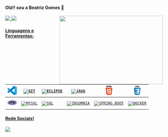 #### Olá!! sou a Beatriz Gomes 👋


<div>
  <a href="https://github.com/BeatrizGomesAbreu">
  <img height="180em" src="https://github-readme-stats.vercel.app/api?username=BeatrizGomesAbreu&show_icons=true&theme=dracula&include_all_commits=true&count_private=true"/>
  <img height="180em" src="https://github-readme-stats.vercel.app/api/top-langs/?username=BeatrizGomesAbreu&layout=compact&langs_count=7&theme=dracula"/>
  <img align="right" height="220" width="330" src="https://picrew.me/image_maker/338224/complete?cd=mlCj2n6lMg"/>

#### Linguagens e Ferramentas:
<a href="https://biolinky.co/gitreadme"><code><img alt="VSCODE" height="30" src="https://raw.githubusercontent.com/github/explore/80688e429a7d4ef2fca1e82350fe8e3517d3494d/topics/visual-studio-code/visual-studio-code.png"></code>|<a href="https://biolinky.co/gitreadme"><code><img alt="GIT" height="30" src="https://git-scm.com/images/logos/downloads/Git-Icon-1788C.png"></code>|<a href="https://biolinky.co/gitreadme"><code><img alt="ECLIPSE" height="30" src="https://img.utdstc.com/icon/3c7/fcf/3c7fcf4930fa9402c22cee35e03fe9fcf9e8e47c9381d6b9e6922d71ee2e067a:200"></code>|<a href="https://biolinky.co/gitreadme"><code><img alt="JAVA" height="30" src="https://image.flaticon.com/icons/png/512/226/226777.png"></code>|<a href="https://biolinky.co/gitreadme"><code><img alt="HTML" height="30" src="https://raw.githubusercontent.com/github/explore/80688e429a7d4ef2fca1e82350fe8e3517d3494d/topics/html/html.png"></code>|<a href="https://biolinky.co/gitreadme"><code><img alt="CSS" height="30" src="https://raw.githubusercontent.com/github/explore/80688e429a7d4ef2fca1e82350fe8e3517d3494d/topics/css/css.png"></code>
|--|--|--|--|--|--|
|<a href="https://biolinky.co/gitreadme"><code><img alt="PHP" height="30" src="https://raw.githubusercontent.com/github/explore/80688e429a7d4ef2fca1e82350fe8e3517d3494d/topics/php/php.png"></code>|<a href="https://biolinky.co/gitreadme"><code><img alt="MYSQL" height="30" src="https://styles.redditmedia.com/t5_2qm6k/styles/communityIcon_dhjr6guc03x51.png?width=256&s=3e825b7205c7f497d4695028e358d26ee359f84b"></code>|<a href="https://biolinky.co/gitreadme"><code><img alt="SQL" height="30" src="https://static-00.iconduck.com/assets.00/sql-database-generic-icon-380x512-ez505zus.png"></code>|<a href="https://biolinky.co/gitreadme"><code><img alt="INSOMNIA" height="30" src="https://user-images.githubusercontent.com/2575745/67964810-4d9a2980-fbd7-11e9-8cf7-661ded187ee6.png"></code>|<a href="https://biolinky.co/gitreadme"><code><img alt="SPRING BOOT" height="30" src="https://devkico.itexto.com.br/wp-content/uploads/2014/08/spring-boot-project-logo.png"></code>|<a href="https://biolinky.co/gitreadme"><code><img alt="DOCKER" height="30" src="https://www.docker.com/sites/default/files/d8/2019-07/vertical-logo-monochromatic.png"></code></a>
  
  #### Rede Sociais!
<a href="https://www.linkedin.com/in/beatriz-gomes-b96599203/" target="_blank"><img src="https://img.shields.io/badge/-LinkedIn-%230077B5?style=for-the-badge&logo=linkedin&logoColor=white" target="_blank"></a>

